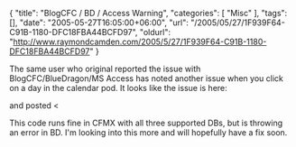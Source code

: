 {
	"title": "BlogCFC / BD / Access Warning",
	"categories": [
		"Misc"
	],
	"tags": [],
	"date": "2005-05-27T16:05:00+06:00",
	"url": "/2005/05/27/1F939F64-C91B-1180-DFC18FBA44BCFD97",
	"oldurl": "http://www.raymondcamden.com/2005/5/27/1F939F64-C91B-1180-DFC18FBA44BCFD97"
}

The same user who original reported the issue with BlogCFC/BlueDragon/MS Access has noted another issue when you click on a day in the calendar pod. It looks like the issue is here:

and posted < <cfqueryparam cfsqltype="cf_sql_timestamp" value="#now()#">

This code runs fine in CFMX with all three supported DBs, but is throwing an error in BD. I'm looking into this more and will hopefully have a fix soon.